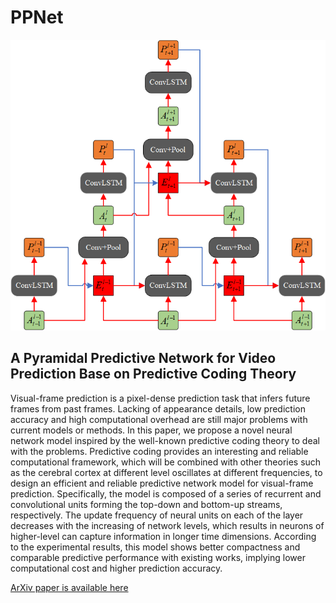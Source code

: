 # PPNet

![image](Images/PPNet.png)

## A Pyramidal Predictive Network for Video Prediction Base on Predictive Coding Theory 

Visual-frame prediction is a pixel-dense prediction task that infers future frames from past frames. Lacking of appearance details, low prediction accuracy and high computational overhead are still major problems with current models or methods. In this paper, we propose a novel neural network model inspired by the well-known predictive coding theory to deal with the problems. Predictive coding provides an interesting and reliable computational framework, which will be combined with other theories such as the cerebral cortex at different level oscillates at different frequencies, to design an efficient and reliable predictive network model for visual-frame prediction. Specifically, the model is composed of a series of recurrent and convolutional units forming the top-down and bottom-up streams, respectively. The update frequency of neural units on each of the layer decreases with the increasing of network levels, which results in neurons of higher-level can capture information in longer time dimensions. According to the experimental results, this model shows better compactness and comparable predictive performance with existing works, implying lower computational cost and higher prediction accuracy.

[ArXiv paper is available here](http://arxiv.org/abs/2208.07021)

